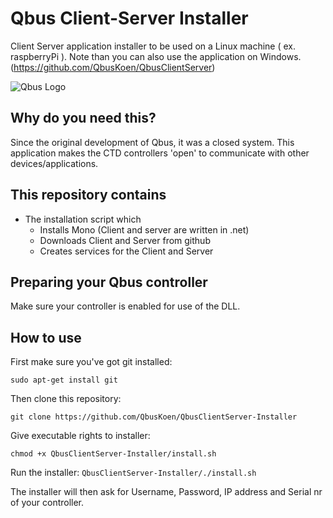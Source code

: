 # Qbus Client-Server Installer
 Client Server application installer to be used on a Linux machine ( ex. raspberryPi ).
 Note than you can also use the application on Windows. (https://github.com/QbusKoen/QbusClientServer)

![Qbus Logo](https://github.com/QbusKoen/QbusClientServer-Installer/blob/main/images/Logo.JPG)

## Why do you need this?
Since the original development of Qbus, it was a closed system. This application makes the CTD controllers 'open' to communicate with other devices/applications.

## This repository contains
* The installation script which
  * Installs Mono (Client and server are written in .net)
  * Downloads Client and Server from github
  * Creates services for the Client and Server
 
## Preparing your Qbus controller
Make sure your controller is enabled for use of the DLL.
 
## How to use
First make sure you've got git installed:

```sudo apt-get install git```

Then clone this repository:

```git clone https://github.com/QbusKoen/QbusClientServer-Installer```

Give executable rights to installer:

```chmod +x QbusClientServer-Installer/install.sh```

Run the installer:
```QbusClientServer-Installer/./install.sh```

The installer will then ask for Username, Password, IP address and Serial nr of your controller.

